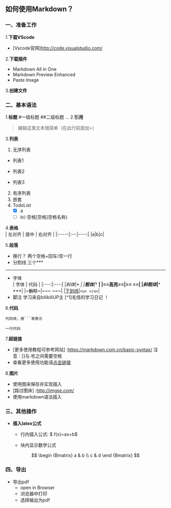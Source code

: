 ## 如何使用Markdown？

### 一、准备工作
1.**下载VScode**
- [Vscode官网]http://code.visualstudio.com/  
  
2.**下载插件**
- Markdown All in One
- Markdown Preview Enhanced
- Paste Image  
  
3.**创建文件**

### 二、基本语法
1.**标题**
    #一级标题
    ##二级标题
    ...
2.**引用**
> 编辑这类文本很简单（在此行前面加>）  

3.**列表**
1. 无序列表
- 列表1
+ 列表2
* 列表3
2. 有序列表
3. 嵌套
4. TodoList  
    - [x] a
    - [ ] b(-空格[空格]空格名称)  

4.**表格**  
| 左对齐 | 居中 | 右对齐 |
|:-----|:--:|----:|
|a|b|c|  

5.**段落**
- 换行？  两个空格+回车/空一行
- 分割线  三个***   
***
- 字体  
    | 字体 | 代码 |
    |:---:|:---:|
    |*斜体*|* *|
    |**粗体**|** **|
    |==高亮==|== ==|
    |***斜粗体***|*** ***|
    |~~~删除~~~|~~~ ~~~|
    |<u>下划线</u>|`<u> </u>`|
- 脚注
    学习来自bilibiliUP主 [^1]毛怪的学习日记 ！

6.**代码**
```
代码块，用```来表示
```

`一行代码`

7.**超链接**
- [更多使用教程可参考网站] :https://markdown.com.cn/basic-syntax/ 
注意：[]与:号之间需要空格
- 查看更多使用功能请[点击链接][教程]
  
8.**图片**
- 使用图床保存并实现插入
- [路过图床] :http://imgse.com/
- 使用markdown语法插入

### 三、其他操作
- **插入latex公式**
  - 行内插入公式:
$ f(x)=ax+b$

  - 块内显示数学公式

$$
\begin {Bmatrix}
a & b \\
c & d
\end {Bmatrix}
$$

### 四、导出
- 导出pdf
  - open in Browser
  - 浏览器中打印
  - 选择输出为pdf




[1]:毛怪的学习日记  
[教程]:https://markdown.com.cn/basic-syntax/